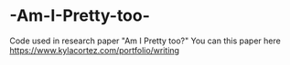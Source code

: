 # -Am-I-Pretty-too-
Code used in research paper "Am I Pretty too?"
You can this paper here https://www.kylacortez.com/portfolio/writing

